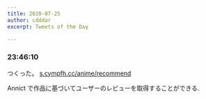 ```yaml
---
title: 2020-07-25
author: cdddar
excerpt: Tweets of the Day

---
```


### 23:46:10

つくった。
[s.cympfh.cc/anime/recommend](http://s.cympfh.cc/anime/recommend)

Annict で作品に基づいてユーザーのレビューを取得することができる.

